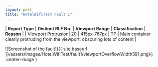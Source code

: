 ```yaml
---
layout: post
title: "HotelWifiTest Fault 1"
---
```

| **Report Type** | **Distinct RLF No.** | **Viewport Range** | **Classification** | **Reason** |
| Viewport Protrusion| 20 | 415px-767px | TP | Main container clearly protruding from the viewport, obscuring lots of content | 

![Screenshot of the fault]({{ site.baseurl }}/assets/images/HotelWifiTest/fault1/viewportOverflowWidth591.png){: .center-image }